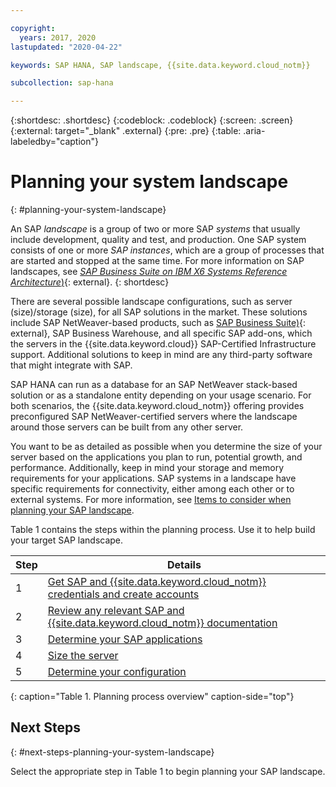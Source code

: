 ```yaml
---

copyright:
  years: 2017, 2020
lastupdated: "2020-04-22"

keywords: SAP HANA, SAP landscape, {{site.data.keyword.cloud_notm}}

subcollection: sap-hana

---
```


{:shortdesc: .shortdesc}
{:codeblock: .codeblock}
{:screen: .screen}
{:external: target="_blank" .external}
{:pre: .pre}
{:table: .aria-labeledby="caption"}

# Planning your system landscape
{: #planning-your-system-landscape}

An SAP *landscape* is a group of two or more SAP *systems* that usually include development, quality and test, and production. One SAP system consists of one or more *SAP instances*, which are a group of processes that are started and stopped at the same time. For more information on SAP landscapes, see [*SAP Business Suite on IBM X6 Systems Reference Architecture*)](https://lenovopress.com/redp5073.pdf){: external}.
{: shortdesc}

There are several possible landscape configurations, such as server (size)/storage (size), for all SAP solutions in the market. These solutions include SAP NetWeaver-based products, such as [SAP Business Suite)](https://open.sap.com/courses/suitehana1){: external}, SAP Business Warehouse, and all specific SAP add-ons, which the servers in the {{site.data.keyword.cloud}} SAP-Certified Infrastructure support. Additional solutions to keep in mind are any third-party software that might integrate with SAP.

SAP HANA can run as a database for an SAP NetWeaver stack-based solution or as a standalone entity depending on your usage scenario. For both scenarios, the {{site.data.keyword.cloud_notm}} offering provides preconfigured SAP NetWeaver-certified servers where the landscape around those servers can be built from any other server.

You want to be as detailed as possible when you determine the size of your server based on the applications you plan to run, potential growth, and performance. Additionally, keep in mind your storage and memory requirements for your applications. SAP systems in a landscape have specific requirements for connectivity, either among each other or to external systems. For more information, see [Items to consider when planning your SAP landscape](/docs/sap-hana?topic=sap-hana-considerations#considerations).

Table 1 contains the steps within the planning process. Use it to help build your target SAP landscape.

| Step | Details |
| --- | --- |
| 1 | [Get SAP and {{site.data.keyword.cloud_notm}} credentials and create accounts](/docs/sap-hana?topic=sap-hana-get_sap_ibm_credentials#get_sap_ibm_credentials) |
| 2 | [Review any relevant SAP and {{site.data.keyword.cloud_notm}} documentation](/docs/sap-hana?topic=sap-hana-review_doc#review_doc) |
| 3 | [Determine your SAP applications](/docs/sap-hana?topic=sap-hana-3-determining-your-sap-applications#3-determining-your-sap-applications) |
| 4 | [Size the server](/docs/sap-hana?topic=sap-hana-size_the_server#size_the_server) |
| 5 | [Determine your configuration](/docs/sap-hana?topic=sap-hana-determine_configuration#determine_configuration) |
{: caption="Table 1. Planning process overview" caption-side="top"}

## Next Steps
{: #next-steps-planning-your-system-landscape}

Select the appropriate step in Table 1 to begin planning your SAP landscape.
